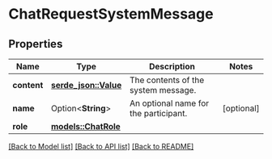 # ChatRequestSystemMessage

## Properties

Name | Type | Description | Notes
------------ | ------------- | ------------- | -------------
**content** | [**serde_json::Value**](.md) | The contents of the system message. | 
**name** | Option<**String**> | An optional name for the participant. | [optional]
**role** | [**models::ChatRole**](ChatRole.md) |  | 

[[Back to Model list]](../README.md#documentation-for-models) [[Back to API list]](../README.md#documentation-for-api-endpoints) [[Back to README]](../README.md)


